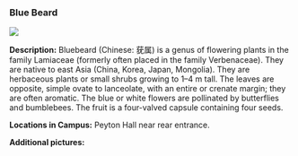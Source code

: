 ### Blue Beard
![](http://www.astro.princeton.edu/~ruixu/fig/BlueBeard.jpg)

**Description:** Bluebeard (Chinese: 莸属) is a genus of flowering plants in the family Lamiaceae (formerly often placed in the family Verbenaceae). They are native to east Asia (China, Korea, Japan, Mongolia). They are herbaceous plants or small shrubs growing to 1–4 m tall. The leaves are opposite, simple ovate to lanceolate, with an entire or crenate margin; they are often aromatic. The blue or white flowers are pollinated by butterflies and bumblebees. The fruit is a four-valved capsule containing four seeds.

**Locations in Campus:** Peyton Hall near rear entrance.

**Additional pictures:**
